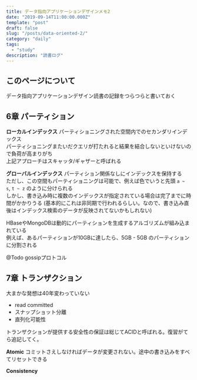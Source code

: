 ```yaml
---
title: データ指向アプリケーションデザインメモ2
date: "2019-09-14T11:00:00.000Z"
template: "post"
draft: false
slug: "/posts/data-oriented-2/"
category: "daily"
tags:
  - "study"
description: "読書ログ"
---
```


## このページについて

データ指向アプリケーションデザイン読書の記録をつらつらと書いておく

## 6章 パーティション

**ローカルインデックス**
パーティショニングされた空間内でのセカンダリインデックス  
パーティショニングまたいだクエリが打たれると結果を結合しないといけないので負荷が高まりがち  
上記アプローチはスキャッタ/ギャザーと呼ばれる

**グローバルインデックス**
パーティション関係なしにインデックスを保持する  
ただし、この空間もパーティショニングは可能で、例えば色でいうと先頭 `a ~ s`, `t ~ z` のように分けられる  
しかし、書き込み時に複数のインデックスが指定されている場合は完了までに時間がかかりうる
(基本的にこれは非同期で行われるらしい。なので、書き込み直後はインデックス検索のデータが反映されてないかもしれない)

HBaseやMongoDBは動的にパーティションを生成するアルゴリズムが組み込まれている  
例えば、あるパーティションが10GBに達したら、5GB - 5GB のパーティションに分割される

@Todo
gossipプロトコル

## 7章 トランザクション

大まかな発想は40年変わっていない

- read committed
- スナップショット分離
- 直列化可能性

トランザクションが提供する安全性の保証は総じてACIDと呼ばれる。復習がてら追記してく。

**Atomic**
コミットさえしなければデータが変更されない。途中の書き込みをすべてリセットできる

**Consistency**